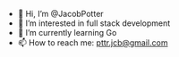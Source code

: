 - 👋 Hi, I’m @JacobPotter
- 👀 I’m interested in full stack development
- 🌱 I’m currently learning Go 
- 📫 How to reach me: pttr.jcb@gmail.com

<!---
JacobPotter/JacobPotter is a ✨ special ✨ repository because its `README.md` (this file) appears on your GitHub profile.
You can click the Preview link to take a look at your changes.
--->
